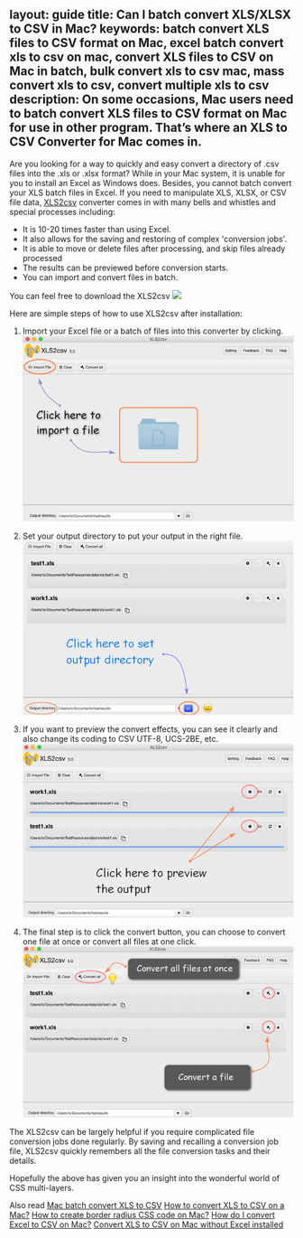 layout: guide
title: Can I batch convert XLS/XLSX to CSV in Mac?
keywords: batch convert XLS files to CSV format on Mac, excel batch convert xls to csv on mac, convert XLS files to CSV on Mac in batch, bulk convert xls to csv mac, mass convert xls to csv, convert multiple xls to csv
description: On some occasions, Mac users need to batch convert XLS files to CSV format on Mac for use in other program. That’s where an XLS to CSV Converter for Mac comes in.
---


Are you looking for a way to quickly and easy convert a directory of .csv files into the .xls or .xlsx format? While in your Mac system, it is unable for you to install an Excel as Windows does. Besides, you cannot batch convert your XLS batch files in Excel. If you need to manipulate XLS, XLSX, or CSV file data, <a href="https://gmagon.com/products/store/xls2csv/" target="_blank" rel="nofollow me noopener noreferrer" >XLS2csv</a> converter comes in with many bells and whistles and special processes including:
* It is 10-20 times faster than using Excel.
* It also allows for the saving and restoring of complex 'conversion jobs'.
* It is able to move or delete files after processing, and skip files already processed
* The results can be previewed before conversion starts.
* You can import and convert files in batch.

You can feel free to download the XLS2csv
<a href="https://gmagon.com/products/store/xls2csv/" target="_blank" rel="nofollow me noopener noreferrer" ><img src="https://gmagon.com/asset/images/free-download.png" /></a>

Here are simple steps of how to use XLS2csv after installation:
1. Import your Excel file or a batch of files into this converter by clicking.
![](img/xls-howdoi-1.png)

2.  Set your output directory to put your output in the right file.
![](img/xls-howdoi-2.png)

3.  If you want to preview the convert effects, you can see it clearly and also change its coding to CSV UTF-8, UCS-2BE, etc.
![](img/xls-howdoi-3.png)

4. The final step is to click the convert button, you can choose to convert one file at once or convert all files at one click.
![](img/xls-howdoi-4.png)

The XLS2csv can be largely helpful if you require complicated file conversion jobs done regularly. By saving and recalling a conversion job file, XLS2csv quickly remembers all the file conversion tasks and their details. 

Hopefully the above has given you an insight into the wonderful world of CSS multi-layers.

Also read
<a href="https://gmagon.com/guide/mac-batch-convert-xls-to-csv.html" target="_blank" rel="nofollow me noopener noreferrer" >Mac batch convert XLS to CSV</a>
<a href="https://gmagon.com/guide/convert-xls-to-csv-on-mac.html" target="_blank" rel="nofollow me noopener noreferrer" >How to convert XLS to CSV on a Mac?</a>
<a href="https://gmagon.com/guide/create-border-radius-css-mac.html" target="_blank" rel="nofollow me noopener noreferrer" >How to create border radius CSS code on Mac?</a>
<a href="https://gmagon.com/guide/how-do-i-convert-excel-to-csv-mac.html" target="_blank" rel="nofollow me noopener noreferrer" >How do I convert Excel to CSV on Mac?</a>
<a href="https://gmagon.com/guide/convert-xls-on-mac-without-excel.html" target="_blank" rel="nofollow me noopener noreferrer" >Convert XLS to CSV on Mac without Excel installed</a>